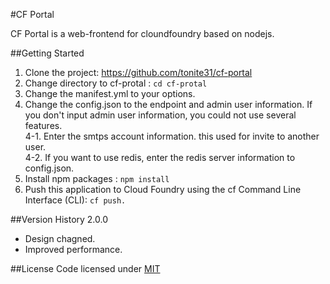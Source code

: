 #CF Portal

CF Portal is a web-frontend for cloundfoundry based on nodejs.

##Getting Started
1. Clone the project: https://github.com/tonite31/cf-portal
2. Change directory to cf-protal : <code>cd cf-protal</code>
3. Change the manifest.yml to your options.
4. Change the config.json to the endpoint and admin user information. If you don't input admin user information, you could not use several features.<br/>
4-1. Enter the smtps account information. this used for invite to another user.<br/>
4-2. If you want to use redis, enter the redis server information to config.json.<br/>
5. Install npm packages : <code>npm install</code>
6. Push this application to Cloud Foundry using the cf Command Line Interface (CLI): <code>cf push.</code>

##Version History
2.0.0
 - Design chagned.
 - Improved performance.

##License
Code licensed under <a href="https://github.com/tonite31/cf-portal/blob/master/LICENSE">MIT</a>
